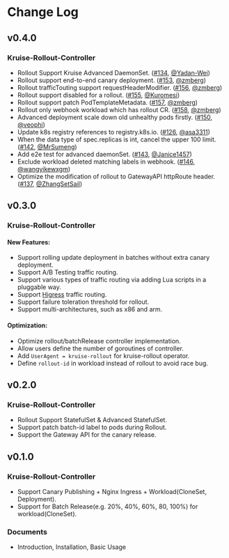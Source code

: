 # Change Log

## v0.4.0
### Kruise-Rollout-Controller
- Rollout Support Kruise Advanced DaemonSet. ([#134](https://github.com/openkruise/rollouts/pull/134), [@Yadan-Wei](https://github.com/Yadan-Wei))
- Rollout support end-to-end canary deployment. ([#153](https://github.com/openkruise/rollouts/pull/153), [@zmberg](https://github.com/zmberg))
- Rollout trafficTouting support requestHeaderModifier. ([#156](https://github.com/openkruise/rollouts/pull/156), [@zmberg](https://github.com/zmberg))
- Rollout support disabled for a rollout. ([#155](https://github.com/openkruise/rollouts/pull/155), [@Kuromesi](https://github.com/Kuromesi))
- Rollout support patch PodTemplateMetadata. ([#157](https://github.com/openkruise/rollouts/pull/157), [@zmberg](https://github.com/zmberg))
- Rollout only webhook workload which has rollout CR. ([#158](https://github.com/openkruise/rollouts/pull/158), [@zmberg](https://github.com/zmberg))
- Advanced deployment scale down old unhealthy pods firstly. ([#150](https://github.com/openkruise/rollouts/pull/150), [@veophi](https://github.com/veophi))
- Update k8s registry references to registry.k8s.io. ([#126](https://github.com/openkruise/rollouts/pull/126), [@asa3311](https://github.com/asa3311))
- When the data type of spec.replicas is int, cancel the upper 100 limit. ([#142](https://github.com/openkruise/rollouts/pull/142), [@MrSumeng](https://github.com/MrSumeng))
- Add e2e test for advanced daemonSet. ([#143](https://github.com/openkruise/rollouts/pull/143), [@Janice1457](https://github.com/Janice1457))
- Exclude workload deleted matching labels in webhook. ([#146](https://github.com/openkruise/rollouts/pull/146), [@wangyikewxgm](https://github.com/wangyikewxgm))
- Optimize the modification of rollout to GatewayAPI httpRoute header. ([#137](https://github.com/openkruise/rollouts/pull/137), [@ZhangSetSail](https://github.com/ZhangSetSail))

## v0.3.0

### Kruise-Rollout-Controller
#### New Features:
- Support rolling update deployment in batches without extra canary deployment.
- Support A/B Testing traffic routing.
- Support various types of traffic routing via adding Lua scripts in a pluggable way.
- Support [Higress](https://higress.io/en-us/) traffic routing.
- Support failure toleration threshold for rollout.
- Support multi-architectures, such as x86 and arm.
#### Optimization:
- Optimize rollout/batchRelease controller implementation.
- Allow users define the number of goroutines of controller.
- Add `UserAgent = kruise-rollout` for kruise-rollout operator.
- Define `rollout-id` in workload instead of rollout to avoid race bug.

## v0.2.0
### Kruise-Rollout-Controller
- Rollout Support StatefulSet & Advanced StatefulSet.
- Support patch batch-id label to pods during Rollout.
- Support the Gateway API for the canary release.

## v0.1.0
### Kruise-Rollout-Controller
- Support Canary Publishing + Nginx Ingress + Workload(CloneSet, Deployment).
- Support for Batch Release(e.g. 20%, 40%, 60%, 80, 100%) for workload(CloneSet).

### Documents
- Introduction, Installation, Basic Usage
